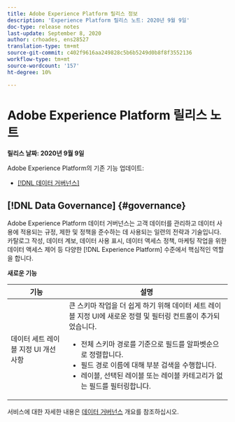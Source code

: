 ```yaml
---
title: Adobe Experience Platform 릴리스 정보
description: 'Experience Platform 릴리스 노트: 2020년 9월 9일'
doc-type: release notes
last-update: September 8, 2020
author: crhoades, ens28527
translation-type: tm+mt
source-git-commit: c402f9616aa249828c5b6b5249d0b8f8f3552136
workflow-type: tm+mt
source-wordcount: '157'
ht-degree: 10%

---
```



# Adobe Experience Platform 릴리스 노트

**릴리스 날짜: 2020년 9월 9일**

Adobe Experience Platform의 기존 기능 업데이트:

* [[!DNL 데이터 거버넌스]](#governance)

## [!DNL Data Governance] {#governance}

Adobe Experience Platform 데이터 거버넌스는 고객 데이터를 관리하고 데이터 사용에 적용되는 규정, 제한 및 정책을 준수하는 데 사용되는 일련의 전략과 기술입니다. 카탈로그 작성, 데이터 계보, 데이터 사용 표시, 데이터 액세스 정책, 마케팅 작업을 위한 데이터 액세스 제어 등 다양한 [!DNL Experience Platform] 수준에서 핵심적인 역할을 합니다.

**새로운 기능**

| 기능 | 설명 |
| --- | --- |
| 데이터 세트 레이블 지정 UI 개선 사항 | 큰 스키마 작업을 더 쉽게 하기 위해 데이터 세트 레이블 지정 UI에 새로운 정렬 및 필터링 컨트롤이 추가되었습니다. <ul><li>전체 스키마 경로를 기준으로 필드를 알파벳순으로 정렬합니다.</li><li>필드 경로 이름에 대해 부분 검색을 수행합니다.</li><li>레이블, 선택된 레이블 또는 레이블 카테고리가 없는 필드를 필터링합니다.</li></ul> |

서비스에 대한 자세한 내용은 [데이터 거버넌스](../../data-governance/home.md) 개요를 참조하십시오.